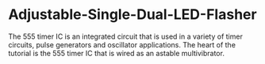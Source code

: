 # Adjustable-Single-Dual-LED-Flasher
The 555 timer IC is an integrated circuit that is used in a variety of timer circuits, pulse generators and oscillator applications. The heart of the tutorial is the 555 timer IC that is wired as an astable multivibrator.
